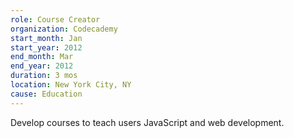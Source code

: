 ```yaml
---
role: Course Creator
organization: Codecademy
start_month: Jan
start_year: 2012
end_month: Mar
end_year: 2012
duration: 3 mos
location: New York City, NY
cause: Education
---
```

Develop courses to teach users JavaScript and web development.

